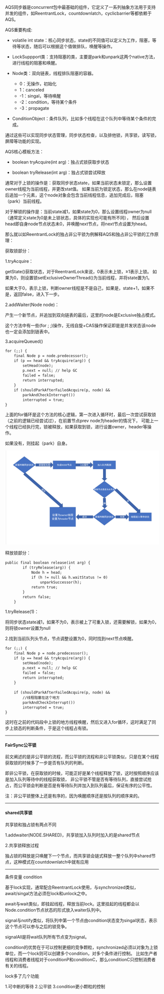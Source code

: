 AQS同步器是concurrent包中最基础的组件，它定义了一系列抽象方法用于支持并发的组件，如ReentrantLock，countdownlatch，cyclicbarrier等都依赖于AQS。

AQS重要构成:

- volatile int state：核心同步状态，state的不同值可以定义为工作，阻塞，等待等状态，随后可以根据这个值做排队，唤醒等操作。

- LockSuppport类：支持阻塞的类，主要是park和unpark这两个native方法，进行线程的阻塞和唤醒。

- Node类：双向链表，线程排队阻塞的容器。
  - 0：无操作，初始化
  - 1：canceled
  - -1：singal，等待唤醒
  - -2：condition，等待某个条件
  - -3：propagate

- ConditionObject：条件队列，比如多个线程在这个队列中等待某个条件的完成。

通过这些可以实现同步状态管理，同步状态检查，以及排他锁，共享锁，读写锁，屏障等功能的实现。

AQS核心模板方法：

- boolean tryAcquire(int arg)：独占式锁获取步状态

- boolean tryRelease(int arg)：独占式锁尝试释放

通常对于上锁的操作是：获取同步状态state，如果当前状态未锁定，那么设置owner线程为当前线程，并更改stat值。
如果当前为锁定状态，那么在node链表后追加一个元素，这个node对象会包含当前线程信息，追加完成后，阻塞（park）当前线程。

对于解锁的操作是：当前state减1，如果state为0，那么设置线程owner为null（通常定义state为0是未上锁状态，具体的实现也可能有所不同），
然后设置head即自身node节点状态未0，并唤醒next节点，将next节点设置为head。

那么就以如ReentrantLock的独占非公平锁为例解释AQS和独占非公平锁的工作原理：

获取锁部分：

1.tryAcquire：

getState()获取状态，对于ReentrantLock来说，0表示未上锁，≥1表示上锁。
如果为0，则设置锁setExclusiveOwnerThread()为当前线程，并将state置为1。

如果大于0，表示上锁，判断owner线程是不是自己，如果是，state+1，如果不是，返回false，进入下一步。

2.addWaiter(Node node)：

产生一个新节点，并追加到双向链表的最后，这里的node是Exclusive独占模式。

这个方法中有一些(for ; ;)操作，无线自旋+CAS操作保证即是是并发状态该node也一定会添加到链表中。

3.acquireQueued()

````
for (;;) {
    final Node p = node.predecessor();
    if (p == head && tryAcquire(arg)) {
        setHead(node);
        p.next = null; // help GC
        failed = false;
        return interrupted;
    }
    if (shouldParkAfterFailedAcquire(p, node) &&
        parkAndCheckInterrupt())
        interrupted = true;
}
````
上面的for循环是这个方法的核心逻辑，第一次进入循环时，最后一次尝试获取锁（之前的逻辑已经尝试过），在前置节点prev node为header的情况下，
可能上一个线程已经执行完，锁被释放，如果获取到锁，进行设置owner，header等操作。

如果没有，则挂起（park）自身。

![](./images/并发4.png)

释放锁部分：
````
public final boolean release(int arg) {
        if (tryRelease(arg)) {
            Node h = head;
            if (h != null && h.waitStatus != 0)
                unparkSuccessor(h);
            return true;
        }
        return false;
    }
````
1.tryRelease(1)：

将同步状态state减1，如果不为0，表示被上了可重入锁，还需要解锁，如果为0，则将锁owner设置为null

2.找到当前队列头节点，节点调整设置为0，同时找到next节点唤醒。
````
for (;;) {
    final Node p = node.predecessor();
    if (p == head && tryAcquire(arg)) {
        setHead(node);
        p.next = null; // help GC
        failed = false;
        return interrupted;
    }   

    if (shouldParkAfterFailedAcquire(p, node) &&
        //线程阻塞在这个地方
        parkAndCheckInterrupt())
        interrupted = true;
}
````
这时在之前的代码段中上锁的地方线程唤醒，然后又进入for循环，这时满足了同步上锁态的判断条件，于是这个线程占有锁。

***
#### FairSync公平锁

前文阐述的是非公平锁的流程，而公平锁的流程和非公平锁类似，只是在某个线程获取锁的时候多了一步是否有队列的判断。

即非公平锁，在获取锁的时候，可能正好是某个线程释放了锁，这时按照顺序应该是加入队列等待中的线程获取锁，
非公平锁不管是否有等待队列，直接尝试抢占，而公平锁会判断是否是有等待队列并加入到队列最后，保证有序的公平性。

注：非公平锁整体上还是有序的，因为唤醒顺序还是按队列的顺序来的。

***
#### shared共享锁

共享锁和独占锁有两点不同

1.addwaiter(NODE.SHARED)，共享锁加入队列时加入的是shared节点

2.共享锁释放过程

独占锁的释放是只唤醒下一个节点，而共享锁会链式释放一整个队列中shared节点，这种模式在countdownlatch中就有应用

***
条件变量 condition

基于lock实现，通常配合ReentrantLock使用，与synchronized类似，await/singal方法必须在lock和unlock之中。

await与wait类似，即挂起线程，释放当前lock。这里挂起的线程都会以Node.condition节点状态的形式放入waiter队列中。

signal与notify类似，将队列中第一个节点由condition状态变为singal状态，表示这个节点可以参与之后的锁竞争。

signalAll是将wait队列所有节点变为signal。

condition的优势在于可以控制更细的竞争颗粒，synchronized必须以对象为上锁单位，而一个lock则可以创建多个condition，对多个条件进行控制。
比如生产者线程和消费者线程对于conditionP和conditionC，那么conditionC只控制消费者有关的线程。

lock多了几个功能

1.可中断的等待
2.公平锁
3.condition更小颗粒的控制